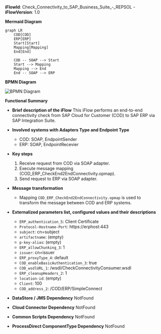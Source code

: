 **iFlowId**: Check_Connectivity_to_SAP_Business_Suite_-_REPSOL - **iFlowVersion**: 1.0

**Mermaid Diagram**
```mermaid
graph LR
    COD[COD]
    ERP[ERP]
    Start[Start]
    Mapping[Mapping]
    End[End]

    COD -- SOAP --> Start
    Start --> Mapping
    Mapping --> End
    End -- SOAP --> ERP
```
**BPMN Diagram**

![BPMN Diagram](./Check_Connectivity_to_SAP_Business_Suite_-_REPSOL-1.0.4.png "BPMN Diagram")

**Functional Summary**
- **Brief description of the iFlow**
This iFlow performs an end-to-end connectivity check from SAP Cloud for Customer (COD) to SAP ERP via SAP Integration Suite.

- **Involved systems with Adapters Type and Endpoint Type**
    - COD: SOAP, EndpointSender
    - ERP: SOAP, EndpointRecevier

- **Key steps**
    1. Receive request from COD via SOAP adapter.
    2. Execute message mapping (COD_ERP_CheckEnd2EndConnectivity.opmap).
    3. Send request to ERP via SOAP adapter.

- **Message transformation**
    - Mapping `COD_ERP_CheckEnd2EndConnectivity.opmap` is used to transform the message between COD and ERP systems.

- **Externalized parameters list, configured values and their descriptions**
    - `ERP_authentication_5`: Client Certificate
    - `Protocol-Hostname-Port`: https\://erphost\:443
    - `subject`: cn\=subject
    - `artifactname`: (empty)
    - `p-key-alias`: (empty)
    - `ERP_allowChunking_3`: 1
    - `issuer`: cn\=issuer
    - `ERP_proxyType_4`: default
    - `COD_enableBasicAuthentication_3`: true
    - `COD_wsdlURL_1`: /wsdl/CheckConnectivityConsumer.wsdl
    - `ERP_cleanupHeaders_2`: 1
    - `location-id`: (empty)
    - `Client`: 100
    - `COD_address_2`: /COD/ERP/SimpleConnect

- **DataStore / JMS Dependency**
NotFound

- **Cloud Connector Dependency**
NotFound

- **Common Scripts Dependency**
NotFound

- **ProcessDirect ComponentType Dependency**
NotFound